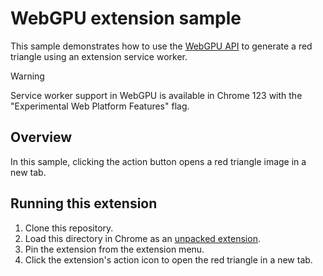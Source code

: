 # WebGPU extension sample

This sample demonstrates how to use the [WebGPU API](https://webgpu.dev/) to generate a red triangle using an extension service worker.

> [!WARNING]  
> Service worker support in WebGPU is available in Chrome 123 with the "Experimental Web Platform Features" flag.

## Overview

In this sample, clicking the action button opens a red triangle image in a new tab.

## Running this extension

1. Clone this repository.
2. Load this directory in Chrome as an [unpacked extension](https://developer.chrome.com/docs/extensions/mv3/getstarted/development-basics/#load-unpacked).
3. Pin the extension from the extension menu.
4. Click the extension's action icon to open the red triangle in a new tab.
